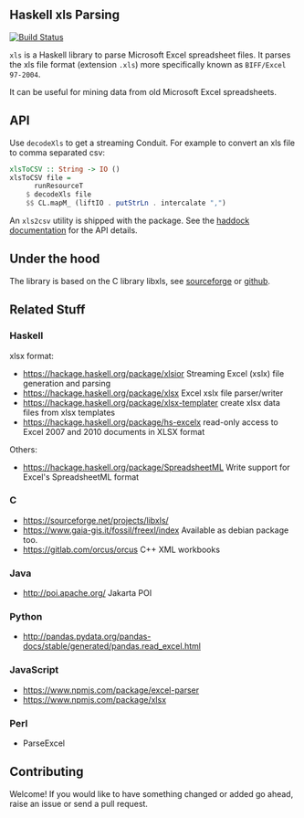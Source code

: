 ## Haskell xls Parsing

[![Build Status](https://travis-ci.org/harendra-kumar/xls.svg?branch=master)](https://travis-ci.org/harendra-kumar/xls)

`xls` is a Haskell library to parse Microsoft Excel spreadsheet files. It
parses the xls file format (extension `.xls`) more specifically known as
`BIFF/Excel 97-2004`.

It can be useful for mining data from old Microsoft Excel spreadsheets.

## API
Use `decodeXls` to get a streaming Conduit. For example to convert an
xls file to comma separated csv:

```haskell
xlsToCSV :: String -> IO ()
xlsToCSV file =
      runResourceT
    $ decodeXls file
    $$ CL.mapM_ (liftIO . putStrLn . intercalate ",")
```

An `xls2csv` utility is shipped with the package.
See the [haddock
documentation](https://rawgit.com/harendra-kumar/xls/master/doc/index.html)
for the API details.

## Under the hood
The library is based on the C library libxls, see
[sourceforge](https://sourceforge.net/projects/libxls/) or
[github](https://github.com/svn2github/libxls).

## Related Stuff

### Haskell
xlsx format:
* https://hackage.haskell.org/package/xlsior Streaming Excel (xslx) file generation and parsing
* https://hackage.haskell.org/package/xlsx Excel xslx file parser/writer
* https://hackage.haskell.org/package/xlsx-templater create xlsx data files from xlsx templates
* https://hackage.haskell.org/package/hs-excelx read-only access to Excel 2007 and 2010 documents in XLSX format

Others:
* https://hackage.haskell.org/package/SpreadsheetML Write support for Excel's SpreadsheetML format

### C
* https://sourceforge.net/projects/libxls/
* https://www.gaia-gis.it/fossil/freexl/index Available as debian package too.
* https://gitlab.com/orcus/orcus C++ XML workbooks

### Java
* http://poi.apache.org/ Jakarta POI

### Python
* http://pandas.pydata.org/pandas-docs/stable/generated/pandas.read_excel.html

### JavaScript
* https://www.npmjs.com/package/excel-parser
* https://www.npmjs.com/package/xlsx

### Perl
* ParseExcel

## Contributing
Welcome! If you would like to have something changed or added go ahead,
raise an issue or send a pull request.
